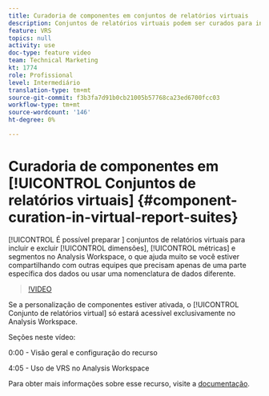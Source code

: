 ```yaml
---
title: Curadoria de componentes em conjuntos de relatórios virtuais
description: Conjuntos de relatórios virtuais podem ser curados para incluir e excluir dimensões, métricas e segmentos no Analysis Workspace, o que ajuda muito se você estiver compartilhando com outras equipes que precisam apenas de uma parte específica dos dados ou usar uma nomenclatura de dados diferente.
feature: VRS
topics: null
activity: use
doc-type: feature video
team: Technical Marketing
kt: 1774
role: Profissional
level: Intermediário
translation-type: tm+mt
source-git-commit: f3b3fa7d91b0cb21005b57768ca23ed6700fcc03
workflow-type: tm+mt
source-wordcount: '146'
ht-degree: 0%

---
```



# Curadoria de componentes em [!UICONTROL Conjuntos de relatórios virtuais] {#component-curation-in-virtual-report-suites}

[!UICONTROL É possível preparar ] conjuntos de relatórios virtuais para incluir e excluir  [!UICONTROL dimensões],  [!UICONTROL métricas] e   segmentos no Analysis Workspace, o que ajuda muito se você estiver compartilhando com outras equipes que precisam apenas de uma parte específica dos dados ou usar uma nomenclatura de dados diferente.

>[!VIDEO](https://video.tv.adobe.com/v/23544/?quality=12)

Se a personalização de componentes estiver ativada, o [!UICONTROL Conjunto de relatórios virtual] só estará acessível exclusivamente no Analysis Workspace.

Seções neste vídeo:

0:00 - Visão geral e configuração do recurso

4:05 - Uso de VRS no Analysis Workspace

Para obter mais informações sobre esse recurso, visite a [documentação](https://marketing.adobe.com/resources/help/en_US/reference/vrs-components.html).
